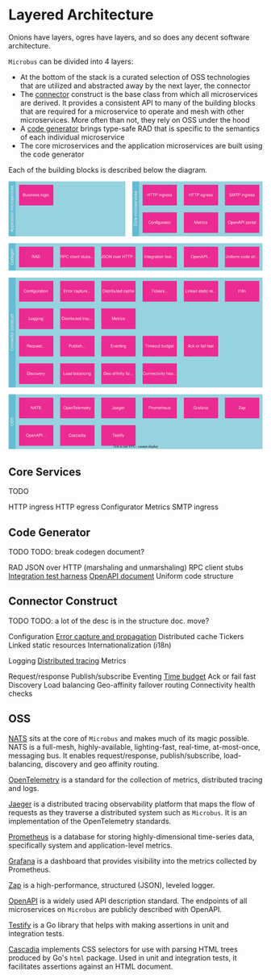 # Layered Architecture

Onions have layers, ogres have layers, and so does any decent software architecture.

`Microbus` can be divided into 4 layers:

* At the bottom of the stack is a curated selection of OSS technologies that are utilized and abstracted away by the next layer, the connector
* The [connector](./docs/structure/connector.md) construct is the base class from which all microservices are derived. It provides a consistent API to many of the building blocks that are required for a microservice to operate and mesh with other microservices. More often than not, they rely on OSS under the hood
* A [code generator](./docs/blocks/codegen.md) brings type-safe RAD that is specific to the semantics of each individual microservice
* The core microservices and the application microservices are built using the code generator

Each of the building blocks is described below the diagram.

<img src="./layers-1.drawio.svg">
<p>

## Core Services

TODO

HTTP ingress
HTTP egress
Configurator
Metrics
SMTP ingress

## Code Generator

TODO
TODO: break codegen document?

RAD
JSON over HTTP (marshaling and unmarshaling)
RPC client stubs
[Integration test harness](../blocks/integration-testing.md)
[OpenAPI document](../blocks/openapi.md)
Uniform code structure

## Connector Construct

TODO
TODO: a lot of the desc is in the structure doc. move?

Configuration
[Error capture and propagation](../blocks/error-capture.md)
Distributed cache
Tickers
Linked static resources
Internationalization (i18n)

Logging
[Distributed tracing](../blocks/distrib-tracing.md)
Metrics

Request/response
Publish/subscribe
Eventing
[Time budget](../blocks/time-budget.md)
Ack or fail fast
Discovery
Load balancing
Geo-affinity failover routing
Connectivity health checks

## OSS

[NATS](https://www.nats.io) sits at the core of `Microbus` and makes much of its magic possible. NATS is a full-mesh, highly-available, lighting-fast, real-time, at-most-once, messaging bus. It enables request/response, publish/subscribe, load-balancing, discovery and geo affinity routing.

[OpenTelemetry](https://opentelemetry.io) is a standard for the collection of metrics, distributed tracing and logs.

[Jaeger](https://www.jaegertracing.io) is a distributed tracing observability platform that maps the flow of requests as they traverse a distributed system such as `Microbus`. It is an implementation of the OpenTelemetry standards.

[Prometheus](https://prometheus.io) is a database for storing highly-dimensional time-series data, specifically system and application-level metrics.

[Grafana](https://grafana.com) is a dashboard that provides visibility into the metrics collected by Prometheus.

[Zap](https://github.com/uber-go/zap) is a high-performance, structured (JSON), leveled logger.

[OpenAPI](https://www.openapis.org) is a widely used API description standard. The endpoints of all microservices on `Microbus` are publicly described with OpenAPI.

[Testify](https://github.com/stretchr/testify) is a Go library that helps with making assertions in unit and integration tests.

[Cascadia](https://github.com/andybalholm/cascadia) implements CSS selectors for use with parsing HTML trees produced by Go's `html` package. Used in unit and integration tests, it facilitates assertions against an HTML document. 

